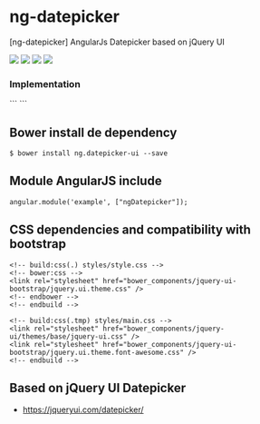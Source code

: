 ng-datepicker
===========
[ng-datepicker] AngularJs Datepicker based on jQuery UI

<p>
  <img src="https://img.shields.io/badge/ng--datepicker-release-green.svg">
  <img src="https://img.shields.io/badge/version-beta-blue.svg">
  <img src="https://img.shields.io/bower/v/bootstrap.svg">
  <img src="https://img.shields.io/github/license/mashape/apistatus.svg">
</p>

<h3>Implementation</h3>
```
<ng-datepicker ng-name="effectiveBeginning" ng-required="true" ng-model="effectiveBeginning" dateFormat="dd/mm/yy" minDate="-15D" maxDate="+1M +10D" buttonImage="images/ico-calendario.png" buttonText="Show calendar" ng-class="" native-class="form-control input-text"></ng-datepicker>
```

## Bower install de dependency
```
$ bower install ng.datepicker-ui --save
```

## Module AngularJS include
```
angular.module('example', ["ngDatepicker"]);
```

## CSS dependencies and compatibility with bootstrap
```
<!-- build:css(.) styles/style.css -->
<!-- bower:css -->
<link rel="stylesheet" href="bower_components/jquery-ui-bootstrap/jquery.ui.theme.css" />
<!-- endbower -->
<!-- endbuild -->

<!-- build:css(.tmp) styles/main.css -->
<link rel="stylesheet" href="bower_components/jquery-ui/themes/base/jquery-ui.css" />
<link rel="stylesheet" href="bower_components/jquery-ui-bootstrap/jquery.ui.theme.font-awesome.css" />
<!-- endbuild -->
```

## Based on jQuery UI Datepicker
- https://jqueryui.com/datepicker/

